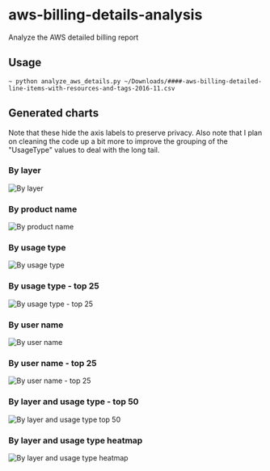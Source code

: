 # aws-billing-details-analysis

Analyze the AWS detailed billing report

## Usage
``` shell
~ python analyze_aws_details.py ~/Downloads/####-aws-billing-detailed-line-items-with-resources-and-tags-2016-11.csv
```

## Generated charts

Note that these hide the axis labels to preserve privacy. Also note that I plan on cleaning the code up a bit more to improve the grouping of the "UsageType" values to deal with the long tail.

### By layer
![By layer](https://raw.githubusercontent.com/dangoldin/aws-billing-details-analysis/master/static/img/by_layer.png)

### By product name
![By product name](https://raw.githubusercontent.com/dangoldin/aws-billing-details-analysis/master/static/img/by_product_name.png)

### By usage type
![By usage type](https://raw.githubusercontent.com/dangoldin/aws-billing-details-analysis/master/static/img/by_usage_type.png)

### By usage type - top 25
![By usage type - top 25](https://raw.githubusercontent.com/dangoldin/aws-billing-details-analysis/master/static/img/by_usage_type_top_25.png)

### By user name
![By user name](https://raw.githubusercontent.com/dangoldin/aws-billing-details-analysis/master/static/img/by_user_name.png)

### By user name - top 25
![By user name - top 25](https://raw.githubusercontent.com/dangoldin/aws-billing-details-analysis/master/static/img/by_user_name_top_25.png)

### By layer and usage type - top 50
![By layer and usage type top 50](https://raw.githubusercontent.com/dangoldin/aws-billing-details-analysis/master/static/img/by_layer_usage_type_top_50.png)

### By layer and usage type heatmap
![By layer and usage type heatmap](https://raw.githubusercontent.com/dangoldin/aws-billing-details-analysis/master/static/img/by_layer_usage_type_top_heatmap.png)
